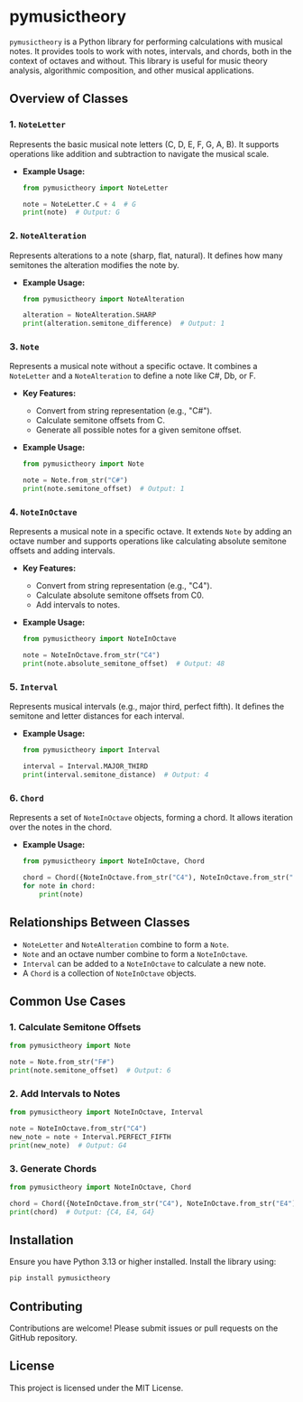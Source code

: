 # pymusictheory

`pymusictheory` is a Python library for performing calculations with musical notes. It provides tools to work with notes, intervals, and chords, both in the context of octaves and without. This library is useful for music theory analysis, algorithmic composition, and other musical applications.

## Overview of Classes

### 1. `NoteLetter`
Represents the basic musical note letters (C, D, E, F, G, A, B). It supports operations like addition and subtraction to navigate the musical scale.

- **Example Usage:**
  ```python
  from pymusictheory import NoteLetter

  note = NoteLetter.C + 4  # G
  print(note)  # Output: G
  ```

### 2. `NoteAlteration`
Represents alterations to a note (sharp, flat, natural). It defines how many semitones the alteration modifies the note by.

- **Example Usage:**
  ```python
  from pymusictheory import NoteAlteration

  alteration = NoteAlteration.SHARP
  print(alteration.semitone_difference)  # Output: 1
  ```

### 3. `Note`
Represents a musical note without a specific octave. It combines a `NoteLetter` and a `NoteAlteration` to define a note like C#, Db, or F.

- **Key Features:**
  - Convert from string representation (e.g., "C#").
  - Calculate semitone offsets from C.
  - Generate all possible notes for a given semitone offset.

- **Example Usage:**
  ```python
  from pymusictheory import Note

  note = Note.from_str("C#")
  print(note.semitone_offset)  # Output: 1
  ```

### 4. `NoteInOctave`
Represents a musical note in a specific octave. It extends `Note` by adding an octave number and supports operations like calculating absolute semitone offsets and adding intervals.

- **Key Features:**
  - Convert from string representation (e.g., "C4").
  - Calculate absolute semitone offsets from C0.
  - Add intervals to notes.

- **Example Usage:**
  ```python
  from pymusictheory import NoteInOctave

  note = NoteInOctave.from_str("C4")
  print(note.absolute_semitone_offset)  # Output: 48
  ```

### 5. `Interval`
Represents musical intervals (e.g., major third, perfect fifth). It defines the semitone and letter distances for each interval.

- **Example Usage:**
  ```python
  from pymusictheory import Interval

  interval = Interval.MAJOR_THIRD
  print(interval.semitone_distance)  # Output: 4
  ```

### 6. `Chord`
Represents a set of `NoteInOctave` objects, forming a chord. It allows iteration over the notes in the chord.

- **Example Usage:**
  ```python
  from pymusictheory import NoteInOctave, Chord

  chord = Chord({NoteInOctave.from_str("C4"), NoteInOctave.from_str("E4"), NoteInOctave.from_str("G4")})
  for note in chord:
      print(note)
  ```

## Relationships Between Classes
- `NoteLetter` and `NoteAlteration` combine to form a `Note`.
- `Note` and an octave number combine to form a `NoteInOctave`.
- `Interval` can be added to a `NoteInOctave` to calculate a new note.
- A `Chord` is a collection of `NoteInOctave` objects.

## Common Use Cases

### 1. Calculate Semitone Offsets
```python
from pymusictheory import Note

note = Note.from_str("F#")
print(note.semitone_offset)  # Output: 6
```

### 2. Add Intervals to Notes
```python
from pymusictheory import NoteInOctave, Interval

note = NoteInOctave.from_str("C4")
new_note = note + Interval.PERFECT_FIFTH
print(new_note)  # Output: G4
```

### 3. Generate Chords
```python
from pymusictheory import NoteInOctave, Chord

chord = Chord({NoteInOctave.from_str("C4"), NoteInOctave.from_str("E4"), NoteInOctave.from_str("G4")})
print(chord)  # Output: {C4, E4, G4}
```

## Installation
Ensure you have Python 3.13 or higher installed. Install the library using:
```bash
pip install pymusictheory
```

## Contributing
Contributions are welcome! Please submit issues or pull requests on the GitHub repository.

## License
This project is licensed under the MIT License.
